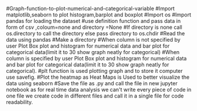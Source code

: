 #Graph-function-to-plot-numerical-and-categorical-variable
#Import matplotlib,seaborn to plot histogram,barplot and boxplot
#Import os 
#Import pandas for loading the dataset
#use definition function and pass data in form of csv ,coloum=none and directory =None
#If directory is none call os.directory to call the directory else pass directory to os.chdir
#Read the data using pandas
#Make a directory 
#When column is not specified by user Plot Box plot and histogram for numerical data and bar plot for categorical data(limit it to 30 show graph neatly for categorical)
#When column is specified by user Plot Box plot and histogram for numerical data and bar plot for categorical data(limit it to 30 show        graph neatly for categorical).
#plt function is used plotting graph and to store it computer use savefig.
#Plot the heatmap as Heat Maps is Used to better visualize the data using seaborn 
#Save the file as .py and call the file in new jupyter notebook as for real time data analysis we can't write every piece of code in one   file we create code in different files and call it in a single file for code readability.

